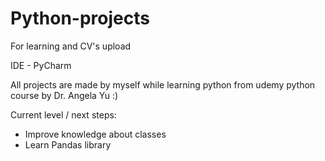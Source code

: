 # Python-projects
For learning and CV's upload

IDE - PyCharm

All projects are made by myself while learning python from udemy python course by Dr. Angela Yu :)

Current level / next steps:
- Improve knowledge about classes 
- Learn Pandas library
